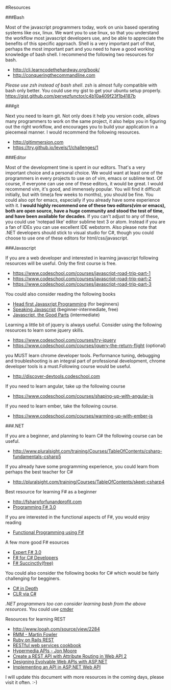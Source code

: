 #Resources

###Bash

Most of the javascript programmers today, work on unix based operating systems like osx, linux. We want you to use linux, so that you understand the workflow most javascript developers use, and be able to appreciate the benefits of this specific approach. Shell is a very important part of that, perhaps the most important part and you need to have a good working knowledge of bash shell. I recommend the following two resources for bash.

* <http://cli.learncodethehardway.org/book/>
* <http://conqueringthecommandline.com>

*Please use zsh instead of bash shell*. zsh is almost fully compatible with bash only better. You could use my gist to get your ubuntu setup properly. 
<https://gist.github.com/pervezfunctor/c4b10a409f23f1b4187b>

###git

Next you need to learn git. Not only does it help you version code, allows many programmers to work on the same project, it also helps you in figuring out the right workflow, and encourages you to build your application in a piecemeal manner. I would recommend the following resources.

* <http://gitimmersion.com>
* <https://try.github.io/levels/1/challenges/1>


###Editor

Most of the development time is spent in our editors. That's a very important choice and a personal choice. We would want at least one of the programmers in every projects to use on of vim, emacs or sublime text. Of course, if everyone can use one of these editors, it would be great. I would recommend vim, it's good, and immensely popular. You will find it difficult initially, but with time(a few weeks to months), you should be fine. You could also opt for emacs, especially if you already have some experience with it. **I would highly recommend one of these two editors(vim or emacs), both are open source, have a huge community and stood the  test of time, and have been available for decades**. If you can't adjust to any of these, you could use 'notepad like' editor sublime text 3 or atom. Instead if you are a fan of IDEs you can use excellent IDE webstorm. Also please note that .NET developers should stick to visual studio for C#, though you could choose to  use one of these editors for html/css/javascript.

###Javascript

If you are a web developer and interested in learning javascript following resources will be useful. Only the first course is free.

* <https://www.codeschool.com/courses/javascript-road-trip-part-1>
* <https://www.codeschool.com/courses/javascript-road-trip-part-2>
* <https://www.codeschool.com/courses/javascript-road-trip-part-3>

You could also consider reading the following books

* [Head first Javasxript Programming](http://www.amazon.com/Head-First-JavaScript-Programming-Freeman/dp/144934013X/ref=sr_1_1?ie=UTF8&qid=1400858584&sr=8-1)  (for beginners)
* [Speaking Javascript](http://speakingjs.com/es5/index.html) (beginner-intermediate, free)
* [Javascript, the Good Parts](http://www.amazon.com/JavaScript-Good-Parts-Douglas-Crockford/dp/0596517742/ref=sr_1_1?ie=UTF8&qid=1400858614&sr=8-1) (intermediate)

Learning a little bit of jquery is always useful. Consider using the following resources to learn some jquery skills.

* <https://www.codeschool.com/courses/try-jquery>
* <https://www.codeschool.com/courses/jquery-the-return-flight>  (optional)

you MUST learn chrome developer tools. Performance tuning, debugging and troubleshooting is an integral part of professional development, chrome developer tools is a must.Following course would be useful.

* <http://discover-devtools.codeschool.com>

If you need to learn angular, take up the following course

* <https://www.codeschool.com/courses/shaping-up-with-angular-js>

If you need to learn ember, take the following course.

* <https://www.codeschool.com/courses/warming-up-with-ember-js>

###.NET

If you are a beginner, and planning to learn C# the following course can be useful.

* <http://www.pluralsight.com/training/Courses/TableOfContents/csharp-fundamentals-csharp5>

If you already have some programming experience, you could learn from perhaps the best teacher for C#

* <http://pluralsight.com/training/Courses/TableOfContents/skeet-csharp4>

Best resource for learning F# as a beginner

* <http://fsharpforfunandprofit.com>
* [Programming F# 3.0](http://www.amazon.com/Programming-F-3-0-Chris-Smith/dp/1449320295/ref=sr_1_1?ie=UTF8&qid=1401812931&sr=8-1)

If you are interested in the functional aspects of F#, you would enjoy reading

* [Functional Programming using F#](http://www.amazon.com/Functional-Programming-Using-Michael-Hansen/dp/1107684064/ref=sr_1_1?ie=UTF8&qid=1401813104&sr=8-1)

A few more good F# esources

* [Expert F# 3.0](http://www.amazon.com/Expert-3-0-Experts-Voice-Syme/dp/1430246502/ref=sr_1_1?ie=UTF8&qid=1401813161&sr=8-1)
* [F# for C# Developers](http://www.amazon.com/F-C-Developers-Developer-Reference/dp/0735670269/ref=sr_1_10?ie=UTF8&qid=1401812931&sr=8-10)
* [F# Succinctly(free)](https://www.syncfusion.com/resources/techportal/ebooks/fsharp)

You could also consider the following books for C# which would be fairly challenging for begginers.

* [C# in Depth](http://www.amazon.com/Depth-3rd-Edition-Jon-Skeet/dp/161729134X/ref=sr_1_1?ie=UTF8&qid=1400858744&sr=8-1)
*  [CLR via C#](http://www.amazon.com/CLR-via-Edition-Developer-Reference/dp/0735667454/ref=sr_1_1?ie=UTF8&qid=1400858775&sr=8-1)

*.NET programmers too can consider learning bash from the above resources*. You could use [cmder](http://bliker.github.io/cmder)

Resources for learning REST

* <http://www.looah.com/source/view/2284>
* [RMM - Martin Fowler](http://martinfowler.com/articles/richardsonMaturityModel.html)
* [Ruby on Rails REST](http://guides.rubyonrails.org/routing.html)
* [RESTful web services cookbook](http://www.amazon.com/RESTful-Web-Services-Cookbook-Scalability/dp/0596801688/ref=sr_1_1?ie=UTF8&qid=1401847075)
* [Hypermedia APIs - Jon Moore](http://vimeo.com/20781278)
* [Create a REST API with Attribute Routing in Web API 2](http://www.asp.net/web-api/overview/web-api-routing-and-actions/create-a-rest-api-with-attribute-routing)
* [Designing Evolvable Web APIs with ASP.NET](http://www.amazon.com/Designing-Evolvable-Web-APIs-ASP-NET/dp/1449337716/ref=sr_1_sc_1?ie=UTF8&qid=1401849119)
* [Implementing an API in ASP.NET Web API](http://pluralsight.com/training/courses/TableOfContents?courseName=implementing-restful-aspdotnet-web-api)

I will update this document with more resources in the coming days, please visit it often. :-)


